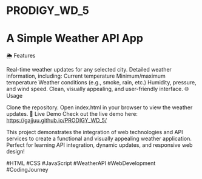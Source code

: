 # PRODIGY_WD_5
# A Simple Weather API App
🌦️ Features

Real-time weather updates for any selected city.
Detailed weather information, including:
Current temperature
Minimum/maximum temperature
Weather conditions (e.g., smoke, rain, etc.)
Humidity, pressure, and wind speed.
Clean, visually appealing, and user-friendly interface.
🌐 Usage

Clone the repository.
Open index.html in your browser to view the weather updates.
🎯 Live Demo
Check out the live demo here: https://gajjuu.github.io/PRODIGY_WD_5/

This project demonstrates the integration of web technologies and API services to create a functional and visually appealing weather application. Perfect for learning API integration, dynamic updates, and responsive web design!

#HTML #CSS #JavaScript #WeatherAPI #WebDevelopment #CodingJourney
